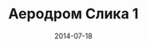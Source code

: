 ---
layout: default
modal-id: 12
date: 2014-07-18
img: aerodrom/DSC_0351.jpg
alt: image-alt
store: Aerodrom
title: Аеродром Слика 1
description: Intro LINQ is query language for C and VB introduced in .NET 3.5 and VS 2008. LINQ simplifies querying by offering one unified language to query different types of data sources. In order to use LINQ to query data source we need LINQ provider. Many providers are posted here and there is option to create our own providers, so basically you can query everything with the right provider. This means that a single query can be used to query data from DB, XML, lists etc.. Query SyntaxLINQ queries can be written in two basic ways.

---